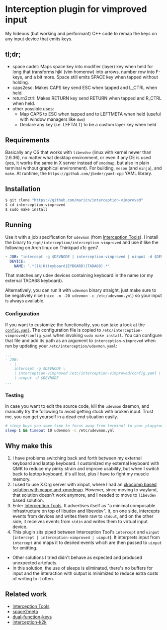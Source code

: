 # Interception plugin for vimproved input

My hideous (but working and performant) C++ code to remap the keys on any input device that emits keys.

## tl;dr;

- space cadet: Maps space key into modifier (layer) key when held for long that transforms hjkl (vim homerow) into arrows, number row into F-keys, and a bit more. Space still emits SPACE key when tapped without holding.
- caps2esc: Makes CAPS key send ESC when tapped and L_CTRL when held.
- return2ctrl: Makes RETURN key send RETURN when tapped and R_CTRL when held.
- other possible uses:
  - Map CAPS to ESC when tapped and to LEFTMETA when held (useful with window managers like `dwm`)
  - Declare any key (i.e. LEFTALT) to be a custom layer key when held

## Requirements
Basically any OS that works with `libevdev` (linux with kernel newer than 2.6.36), no matter what desktop environment, or even if any DE is used (yes, it works the same in X server instead of `xmodmap`, but also in plain terminal without graphical environment).
For building, `meson` (and `ninja`), and `make`.
At runtime, the `https://github.com/jbeder/yaml-cpp` YAML library.

## Installation
```bash
$ git clone "https://github.com/maricn/interception-vimproved"
$ cd interception-vimproved
$ sudo make install
```

## Running
Use it with a job specification for `udevmon` (from [Interception Tools](https://gitlab.com/interception/linux/tools)). I install the binary to `/opt/interception/interception-vimproved` and use it like the following on Arch linux on Thinkpad x1c gen7.

```yaml
- JOB: "intercept -g $DEVNODE | interception-vimproved | uinput -d $DEVNODE"
  DEVICE:
    NAME: ".*((k|K)(eyboard|EYBOARD)|TADA68).*"
```

That matches any udev devices containing keyboard in the name (or my external TADA68 keyboard).

Alternatively, you can run it with `udevmon` binary straight, just make sure to be negatively nice (`nice -n -20 udevmon -c /etc/udevmon.yml`) so your input is always available.

### Configuration
If you want to customize the functionality, you can take a look at the [`config.yaml`](./config.yaml).
The configuration file is copied to `/etc/interception-vimproved/config.yaml` when invoking `sudo make install`.
You can configure that file and add its path as an argument to `interception-vimproved` when run by updating your `/etc/interception/udevmon.yaml`:
```yaml
...
- JOB:
  - |
    intercept -g $DEVNODE \
    | interception-vimproved /etc/interception-vimproved/config.yaml \
    | uinput -d $DEVNODE
...
```


### Testing
In case you want to edit the source code, kill the `udevmon` daemon, and manually try the following to avoid getting stuck with broken input. Trust me, you can get yourself in a dead end situation easily.

```bash
# sleep buys you some time to focus away from terminal to your playground, also you'll probably need to add a sudo
sleep 1 && timeout 10 udevmon -c /etc/udevmon.yml
```

## Why make this
1. I have problems switching back and forth between my external keyboard and laptop keyboard. I customized my external keyboard with QMK to reduce my pinky strain and improve usability, but when I switch back to laptop keyboard, it's all lost, plus I have to fight my muscle memory.
2. I used to use X.Org server with xinput, where I had an [xkbcomp based solution with xcape and xmodmap](https://github.com/maricn/dotfiles/blob/master/.xinitrc-keyboard-remap). However, since moving to wayland, that solution doesn't work anymore, and I needed to move to `libevdev` based solution.
3. Enter [Interception Tools](https://gitlab.com/interception/linux/tools). It advertises itself as "a minimal composable infrastructure on top of libudev and libevdev". It, on one side, intercepts events from devices and writes them raw to `stdout`, and on the other side, it receives events from `stdin` and writes them to virtual input device.
4. This plugin sits piped between Interception Tool's `intercept` and `uinput` (`intercept | interception-vimproved | uinput`). It interprets input from `intercept` and maps it to desired events which are then passed to `uinput` for emitting.

- Other solutions I tried didn't behave as expected and produced unexpected artefacts.
- In this solution, the use of sleeps is eliminated, there's no buffers for input and the interaction with output is minimized to reduce extra costs of writing to it often.

## Related work

- [Interception Tools](https://gitlab.com/interception/linux/tools)
- [space2meta](https://gitlab.com/interception/linux/plugins/space2meta)
- [dual-function-keys](https://gitlab.com/interception/linux/plugins/dual-function-keys)
- [interception-k2k](https://github.com/zsugabubus/interception-k2k)
